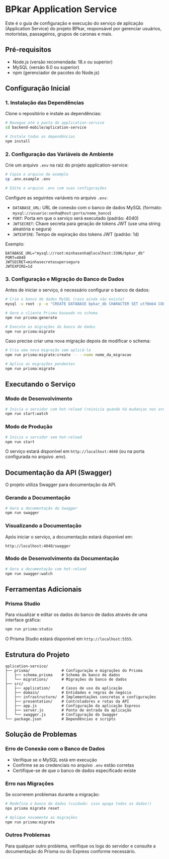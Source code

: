 # BPkar Application Service

Este é o guia de configuração e execução do serviço de aplicação (Application Service) do projeto BPkar, responsável por gerenciar usuários, motoristas, passageiros, grupos de caronas e mais.

## Pré-requisitos

- Node.js (versão recomendada: 18.x ou superior)
- MySQL (versão 8.0 ou superior)
- npm (gerenciador de pacotes do Node.js)

## Configuração Inicial

### 1. Instalação das Dependências

Clone o repositório e instale as dependências:

```bash
# Navegue até a pasta do application-service
cd backend-mobile/aplication-service

# Instale todas as dependências
npm install
```

### 2. Configuração das Variáveis de Ambiente

Crie um arquivo `.env` na raiz do projeto application-service:

```bash
# Copie o arquivo de exemplo
cp .env.example .env

# Edite o arquivo .env com suas configurações
```

Configure as seguintes variáveis no arquivo `.env`:

- `DATABASE_URL`: URL de conexão com o banco de dados MySQL (formato: `mysql://usuario:senha@host:porta/nome_banco`)
- `PORT`: Porta em que o serviço será executado (padrão: 4040)
- `JWTSECRET`: Chave secreta para geração de tokens JWT (use uma string aleatória e segura)
- `JWTEXPIRE`: Tempo de expiração dos tokens JWT (padrão: 1d)

Exemplo:
```
DATABASE_URL="mysql://root:minhasenha@localhost:3306/bpkar_db"
PORT=4040
JWTSECRET=minhasecretasupersegura
JWTEXPIRE=1d
```

### 3. Configuração e Migração do Banco de Dados

Antes de iniciar o serviço, é necessário configurar o banco de dados:

```bash
# Crie o banco de dados MySQL (caso ainda não exista)
mysql -u root -p -e "CREATE DATABASE bpkar_db CHARACTER SET utf8mb4 COLLATE utf8mb4_unicode_ci;"

# Gere o cliente Prisma baseado no schema
npm run prisma:generate

# Execute as migrações do banco de dados
npm run prisma:migrate
```

Caso precise criar uma nova migração depois de modificar o schema:

```bash
# Cria uma nova migração sem aplicá-la
npm run prisma:migrate:create -- --name nome_da_migracao

# Aplica as migrações pendentes
npm run prisma:migrate
```

## Executando o Serviço

### Modo de Desenvolvimento

```bash
# Inicia o servidor com hot-reload (reinicia quando há mudanças nos arquivos)
npm run start:watch
```

### Modo de Produção

```bash
# Inicia o servidor sem hot-reload
npm run start
```

O serviço estará disponível em `http://localhost:4040` (ou na porta configurada no arquivo .env).

## Documentação da API (Swagger)

O projeto utiliza Swagger para documentação da API.

### Gerando a Documentação

```bash
# Gera a documentação do Swagger
npm run swagger
```

### Visualizando a Documentação

Após iniciar o serviço, a documentação estará disponível em:

```
http://localhost:4040/swagger
```

### Modo de Desenvolvimento da Documentação

```bash
# Gera a documentação com hot-reload
npm run swagger:watch
```

## Ferramentas Adicionais

### Prisma Studio

Para visualizar e editar os dados do banco de dados através de uma interface gráfica:

```bash
npm run prisma:studio
```

O Prisma Studio estará disponível em `http://localhost:5555`.

## Estrutura do Projeto

```
aplication-service/
├── prisma/              # Configuração e migrações do Prisma
│   ├── schema.prisma    # Schema do banco de dados
│   └── migrations/      # Migrações do banco de dados
├── src/
│   ├── application/     # Casos de uso da aplicação
│   ├── domain/          # Entidades e regras de negócio
│   ├── infrastructure/  # Implementações concretas e configurações
│   ├── presentation/    # Controladores e rotas da API
│   ├── app.js           # Configuração da aplicação Express
│   ├── server.js        # Ponto de entrada da aplicação
│   └── swagger.js       # Configuração do Swagger
└── package.json         # Dependências e scripts
```

## Solução de Problemas

### Erro de Conexão com o Banco de Dados

- Verifique se o MySQL está em execução
- Confirme se as credenciais no arquivo `.env` estão corretas
- Certifique-se de que o banco de dados especificado existe

### Erro nas Migrações

Se ocorrerem problemas durante a migração:

```bash
# Redefina o banco de dados (cuidado: isso apaga todos os dados!)
npx prisma migrate reset

# Aplique novamente as migrações
npm run prisma:migrate
```

### Outros Problemas

Para qualquer outro problema, verifique os logs do servidor e consulte a documentação do Prisma ou do Express conforme necessário.
